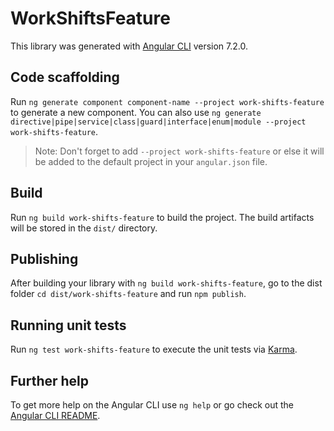 # WorkShiftsFeature

This library was generated with [Angular CLI](https://github.com/angular/angular-cli) version 7.2.0.

## Code scaffolding

Run `ng generate component component-name --project work-shifts-feature` to generate a new component. You can also use `ng generate directive|pipe|service|class|guard|interface|enum|module --project work-shifts-feature`.

> Note: Don't forget to add `--project work-shifts-feature` or else it will be added to the default project in your `angular.json` file.

## Build

Run `ng build work-shifts-feature` to build the project. The build artifacts will be stored in the `dist/` directory.

## Publishing

After building your library with `ng build work-shifts-feature`, go to the dist folder `cd dist/work-shifts-feature` and run `npm publish`.

## Running unit tests

Run `ng test work-shifts-feature` to execute the unit tests via [Karma](https://karma-runner.github.io).

## Further help

To get more help on the Angular CLI use `ng help` or go check out the [Angular CLI README](https://github.com/angular/angular-cli/blob/master/README.md).
